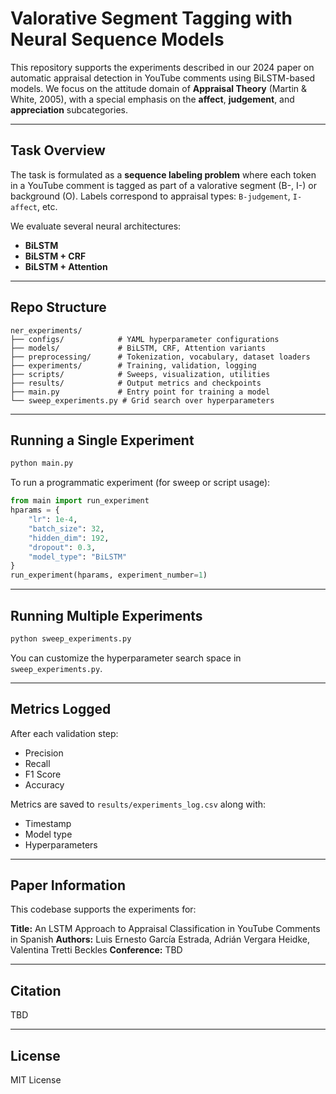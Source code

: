 # Valorative Segment Tagging with Neural Sequence Models

This repository supports the experiments described in our 2024 paper on automatic appraisal detection in YouTube comments using BiLSTM-based models. We focus on the attitude domain of **Appraisal Theory** (Martin & White, 2005), with a special emphasis on the **affect**, **judgement**, and **appreciation** subcategories.

---

## Task Overview
The task is formulated as a **sequence labeling problem** where each token in a YouTube comment is tagged as part of a valorative segment (B-, I-) or background (O). Labels correspond to appraisal types: `B-judgement`, `I-affect`, etc.

We evaluate several neural architectures:
- **BiLSTM**
- **BiLSTM + CRF**
- **BiLSTM + Attention**

---

## Repo Structure

```
ner_experiments/
├── configs/            # YAML hyperparameter configurations
├── models/             # BiLSTM, CRF, Attention variants
├── preprocessing/      # Tokenization, vocabulary, dataset loaders
├── experiments/        # Training, validation, logging
├── scripts/            # Sweeps, visualization, utilities
├── results/            # Output metrics and checkpoints
├── main.py             # Entry point for training a model
└── sweep_experiments.py # Grid search over hyperparameters
```

---

## Running a Single Experiment

```bash
python main.py
```

To run a programmatic experiment (for sweep or script usage):
```python
from main import run_experiment
hparams = {
    "lr": 1e-4,
    "batch_size": 32,
    "hidden_dim": 192,
    "dropout": 0.3,
    "model_type": "BiLSTM"
}
run_experiment(hparams, experiment_number=1)
```

---

## Running Multiple Experiments

```bash
python sweep_experiments.py
```

You can customize the hyperparameter search space in `sweep_experiments.py`.

---

## Metrics Logged
After each validation step:
- Precision
- Recall
- F1 Score
- Accuracy

Metrics are saved to `results/experiments_log.csv` along with:
- Timestamp
- Model type
- Hyperparameters

---

## Paper Information
This codebase supports the experiments for:

**Title:** An LSTM Approach to Appraisal Classification in YouTube Comments in Spanish
**Authors:** Luis Ernesto García Estrada, Adrián Vergara Heidke, Valentina Tretti Beckles
**Conference:** TBD

---

## Citation
TBD

---

## License
MIT License
